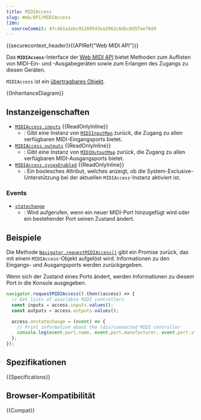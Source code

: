 ```yaml
---
title: MIDIAccess
slug: Web/API/MIDIAccess
l10n:
  sourceCommit: 47c461a1ebc95289543ea2962c6dbc8d57ee76d9
---
```


{{securecontext_header}}{{APIRef("Web MIDI API")}}

Das **`MIDIAccess`**-Interface der [Web MIDI API](/de/docs/Web/API/Web_MIDI_API) bietet Methoden zum Auflisten von MIDI-Ein- und -Ausgabegeräten sowie zum Erlangen des Zugangs zu diesen Geräten.

`MIDIAccess` ist ein [übertragbares Objekt](/de/docs/Web/API/Web_Workers_API/Transferable_objects).

{{InheritanceDiagram}}

## Instanzeigenschaften

- [`MIDIAccess.inputs`](/de/docs/Web/API/MIDIAccess/inputs) {{ReadOnlyInline}}
  - : Gibt eine Instanz von [`MIDIInputMap`](/de/docs/Web/API/MIDIInputMap) zurück, die Zugang zu allen verfügbaren MIDI-Eingangsports bietet.
- [`MIDIAccess.outputs`](/de/docs/Web/API/MIDIAccess/outputs) {{ReadOnlyInline}}
  - : Gibt eine Instanz von [`MIDIOutputMap`](/de/docs/Web/API/MIDIOutputMap) zurück, die Zugang zu allen verfügbaren MIDI-Ausgangsports bietet.
- [`MIDIAccess.sysexEnabled`](/de/docs/Web/API/MIDIAccess/sysexEnabled) {{ReadOnlyInline}}
  - : Ein boolesches Attribut, welches anzeigt, ob die System-Exclusive-Unterstützung bei der aktuellen `MIDIAccess`-Instanz aktiviert ist.

### Events

- [`statechange`](/de/docs/Web/API/MIDIAccess/statechange_event)
  - : Wird aufgerufen, wenn ein neuer MIDI-Port hinzugefügt wird oder ein bestehender Port seinen Zustand ändert.

## Beispiele

Die Methode [`Navigator.requestMIDIAccess()`](/de/docs/Web/API/Navigator/requestMIDIAccess) gibt ein Promise zurück, das mit einem `MIDIAccess`-Objekt aufgelöst wird. Informationen zu den Eingangs- und Ausgangsports werden zurückgegeben.

Wenn sich der Zustand eines Ports ändert, werden Informationen zu diesem Port in die Konsole ausgegeben.

```js
navigator.requestMIDIAccess().then((access) => {
  // Get lists of available MIDI controllers
  const inputs = access.inputs.values();
  const outputs = access.outputs.values();

  access.onstatechange = (event) => {
    // Print information about the (dis)connected MIDI controller
    console.log(event.port.name, event.port.manufacturer, event.port.state);
  };
});
```

## Spezifikationen

{{Specifications}}

## Browser-Kompatibilität

{{Compat}}
